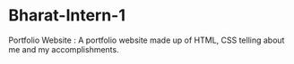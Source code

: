 # Bharat-Intern-1

Portfolio Website :
A portfolio website made up of HTML,
CSS telling about me and my
accomplishments.
